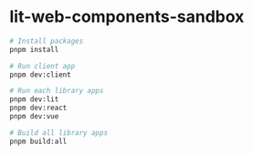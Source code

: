 # lit-web-components-sandbox

```sh
# Install packages
pnpm install

# Run client app
pnpm dev:client

# Run each library apps
pnpm dev:lit
pnpm dev:react
pnpm dev:vue

# Build all library apps
pnpm build:all
```
